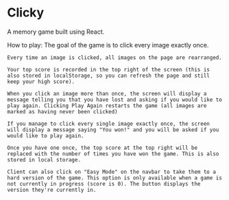 # Clicky
A memory game built using React.

How to play:
    The goal of the game is to click every image exactly once.

    Every time an image is clicked, all images on the page are rearranged. 

    Your top score is recorded in the top right of the screen (this is also stored in localStorage, so you can refresh the page and still keep your high score).

    When you click an image more than once, the screen will display a message telling you that you have lost and asking if you would like to play again. Clicking Play Again restarts the game (all images are marked as having never been clicked)

    If you manage to click every single image exactly once, the screen will display a message saying "You won!" and you will be asked if you would like to play again.

    Once you have one once, the top score at the top right will be replaced with the number of times you have won the game. This is also stored in local storage.

    Client can also click on "Easy Mode" on the navbar to take them to a hard version of the game. This option is only available when a game is not currently in progress (score is 0). The button displays the version they're currently in.